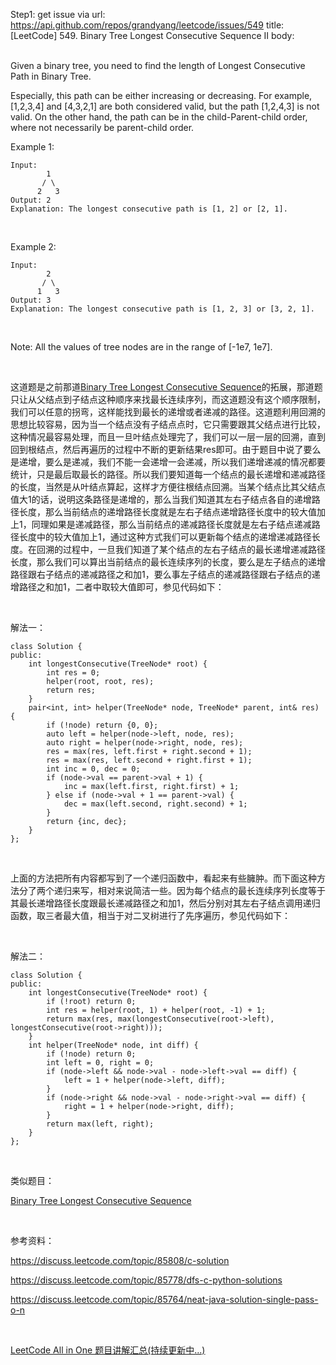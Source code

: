 Step1: get issue via url: https://api.github.com/repos/grandyang/leetcode/issues/549 
 title:[LeetCode] 549. Binary Tree Longest Consecutive Sequence II 
 body:  
  

Given a binary tree, you need to find the length of Longest Consecutive Path in Binary Tree.

Especially, this path can be either increasing or decreasing. For example, [1,2,3,4] and [4,3,2,1] are both considered valid, but the path [1,2,4,3] is not valid. On the other hand, the path can be in the child-Parent-child order, where not necessarily be parent-child order.

Example 1:
    
    
    Input:
            1
           / \
          2   3
    Output: 2
    Explanation: The longest consecutive path is [1, 2] or [2, 1].
    

 

Example 2:
    
    
    Input:
            2
           / \
          1   3
    Output: 3
    Explanation: The longest consecutive path is [1, 2, 3] or [3, 2, 1].
    

 

Note: All the values of tree nodes are in the range of [-1e7, 1e7].

 

这道题是之前那道[Binary Tree Longest Consecutive Sequence](http://www.cnblogs.com/grandyang/p/5252599.html)的拓展，那道题只让从父结点到子结点这种顺序来找最长连续序列，而这道题没有这个顺序限制，我们可以任意的拐弯，这样能找到最长的递增或者递减的路径。这道题利用回溯的思想比较容易，因为当一个结点没有子结点点时，它只需要跟其父结点进行比较，这种情况最容易处理，而且一旦叶结点处理完了，我们可以一层一层的回溯，直到回到根结点，然后再遍历的过程中不断的更新结果res即可。由于题目中说了要么是递增，要么是递减，我们不能一会递增一会递减，所以我们递增递减的情况都要统计，只是最后取最长的路径。所以我们要知道每一个结点的最长递增和递减路径的长度，当然是从叶结点算起，这样才方便往根结点回溯。当某个结点比其父结点值大1的话，说明这条路径是递增的，那么当我们知道其左右子结点各自的递增路径长度，那么当前结点的递增路径长度就是左右子结点递增路径长度中的较大值加上1，同理如果是递减路径，那么当前结点的递减路径长度就是左右子结点递减路径长度中的较大值加上1，通过这种方式我们可以更新每个结点的递增递减路径长度。在回溯的过程中，一旦我们知道了某个结点的左右子结点的最长递增递减路径长度，那么我们可以算出当前结点的最长连续序列的长度，要么是左子结点的递增路径跟右子结点的递减路径之和加1，要么事左子结点的递减路径跟右子结点的递增路径之和加1，二者中取较大值即可，参见代码如下：

 

解法一：
    
    
    class Solution {
    public:
        int longestConsecutive(TreeNode* root) {
            int res = 0;
            helper(root, root, res);
            return res;
        }
        pair<int, int> helper(TreeNode* node, TreeNode* parent, int& res) {
            if (!node) return {0, 0};
            auto left = helper(node->left, node, res);
            auto right = helper(node->right, node, res);
            res = max(res, left.first + right.second + 1);
            res = max(res, left.second + right.first + 1);
            int inc = 0, dec = 0;
            if (node->val == parent->val + 1) {
                inc = max(left.first, right.first) + 1;
            } else if (node->val + 1 == parent->val) {
                dec = max(left.second, right.second) + 1;
            }
            return {inc, dec};
        }
    };

 

上面的方法把所有内容都写到了一个递归函数中，看起来有些臃肿。而下面这种方法分了两个递归来写，相对来说简洁一些。因为每个结点的最长连续序列长度等于其最长递增路径长度跟最长递减路径之和加1，然后分别对其左右子结点调用递归函数，取三者最大值，相当于对二叉树进行了先序遍历，参见代码如下：

 

解法二：
    
    
    class Solution {
    public:
        int longestConsecutive(TreeNode* root) {
            if (!root) return 0;
            int res = helper(root, 1) + helper(root, -1) + 1;
            return max(res, max(longestConsecutive(root->left), longestConsecutive(root->right)));
        }
        int helper(TreeNode* node, int diff) {
            if (!node) return 0;
            int left = 0, right = 0;
            if (node->left && node->val - node->left->val == diff) {
                left = 1 + helper(node->left, diff);
            }
            if (node->right && node->val - node->right->val == diff) {
                right = 1 + helper(node->right, diff);
            }
            return max(left, right);
        }
    };

 

类似题目：

[Binary Tree Longest Consecutive Sequence](http://www.cnblogs.com/grandyang/p/5252599.html)

 

参考资料：

<https://discuss.leetcode.com/topic/85808/c-solution>

<https://discuss.leetcode.com/topic/85778/dfs-c-python-solutions>

<https://discuss.leetcode.com/topic/85764/neat-java-solution-single-pass-o-n>

 

[LeetCode All in One 题目讲解汇总(持续更新中...)](http://www.cnblogs.com/grandyang/p/4606334.html)
